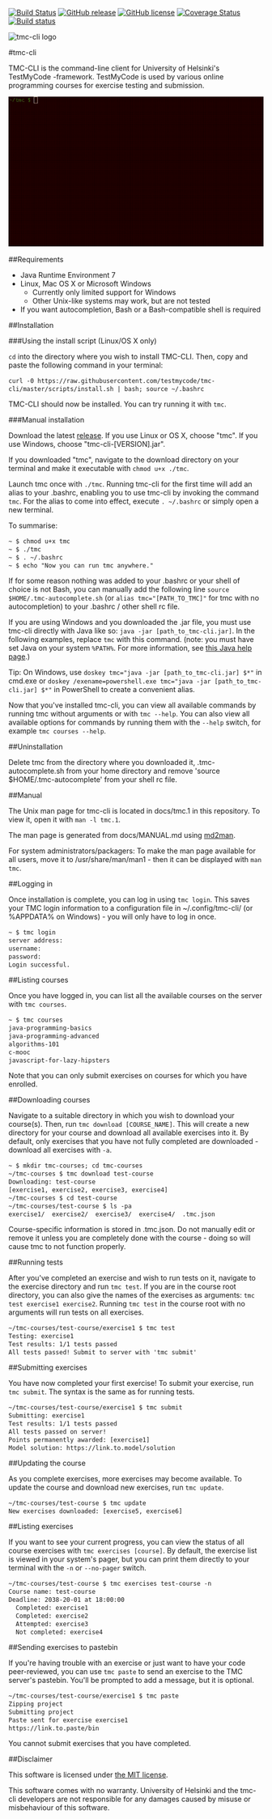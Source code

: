 
[![Build Status](https://travis-ci.org/testmycode/tmc-cli.svg?branch=master)](https://travis-ci.org/tmc-cli/tmc-cli)
[![GitHub release](https://img.shields.io/badge/release-latest-brightgreen.svg?style=flat)](https://github.com/testmycode/tmc-cli/releases/latest)
[![GitHub license](https://img.shields.io/badge/license-MIT-blue.svg)](https://raw.githubusercontent.com/testmycode/tmc-cli/master/LICENSE)
[![Coverage Status](https://coveralls.io/repos/github/tmc-cli/tmc-cli/badge.svg?branch=master)](https://coveralls.io/github/testmycode/tmc-cli?branch=master)
[![Build status](https://ci.appveyor.com/api/projects/status/np29sxc72y2f7d57?svg=true)](https://ci.appveyor.com/project/testmycode/tmc-cli)

![tmc-cli logo](https://rawgit.com/testmycode/tmc-cli/master/docs/logo_plain.svg)

#tmc-cli

TMC-CLI is the command-line client for University of Helsinki's TestMyCode -framework. TestMyCode is used by various online programming courses for exercise testing and submission.

![Demonstration](docs/demo.gif)

##Requirements

* Java Runtime Environment 7
* Linux, Mac OS X or Microsoft Windows
  * Currently only limited support for Windows
  * Other Unix-like systems may work, but are not tested
* If you want autocompletion, Bash or a Bash-compatible shell is required

##Installation

###Using the install script (Linux/OS X only)

`cd` into the directory where you wish to install TMC-CLI. Then, copy and paste the following command in your terminal:

```
curl -0 https://raw.githubusercontent.com/testmycode/tmc-cli/master/scripts/install.sh | bash; source ~/.bashrc
```

TMC-CLI should now be installed. You can try running it with `tmc`.

###Manual installation

Download the latest [release](https://github.com/testmycode/tmc-cli/releases/latest). If you use Linux or OS X, choose "tmc". If you use Windows, choose "tmc-cli-[VERSION].jar".

If you downloaded "tmc", navigate to the download directory on your terminal and make it executable with `chmod u+x ./tmc`.

Launch tmc once with `./tmc`. Running tmc-cli for the first time will add an alias to your .bashrc, enabling you to use tmc-cli by invoking the command `tmc`. For the alias to come into effect, execute `. ~/.bashrc` or simply open a new terminal.

To summarise:

```
~ $ chmod u+x tmc
~ $ ./tmc
~ $ . ~/.bashrc
~ $ echo "Now you can run tmc anywhere."
```

If for some reason nothing was added to your .bashrc or your shell of choice is not Bash, you can manually add the following line `source $HOME/.tmc-autocomplete.sh` (or `alias tmc="[PATH_TO_TMC]"` for tmc with no autocompletion) to your .bashrc / other shell rc file.

If you are using Windows and you downloaded the .jar file, you must use tmc-cli directly with Java like so: `java -jar [path_to_tmc-cli.jar]`. In the following examples, replace `tmc` with this command. (note: you must have set Java on your system `%PATH%`. For more information, see [this Java help page](https://www.java.com/en/download/help/path.xml).)

Tip: On Windows, use `doskey tmc="java -jar [path_to_tmc-cli.jar] $*"` in cmd.exe or `doskey /exename=powershell.exe tmc="java -jar [path_to_tmc-cli.jar] $*"` in PowerShell to create a convenient alias.

Now that you've installed tmc-cli, you can view all available commands by running tmc without arguments or with `tmc --help`. You can also view all available options for commands by running them with the `--help` switch, for example `tmc courses --help`.

##Uninstallation

Delete tmc from the directory where you downloaded it, .tmc-autocomplete.sh from your home directory and remove 'source $HOME/.tmc-autocomplete' from your shell rc file.

##Manual

The Unix man page for tmc-cli is located in docs/tmc.1 in this repository. To view it, open it with `man -l tmc.1`.

The man page is generated from docs/MANUAL.md using [md2man](https://github.com/sunaku/md2man).

For system administrators/packagers: To make the man page available for all users, move it to /usr/share/man/man1 - then it can be displayed with `man tmc`.

##Logging in

Once installation is complete, you can log in using `tmc login`. This saves your TMC login information to a configuration file in ~/.config/tmc-cli/ (or %APPDATA% on Windows) - you will only have to log in once.

```
~ $ tmc login
server address:
username:
password:
Login successful.
```

##Listing courses

Once you have logged in, you can list all the available courses on the server with `tmc courses`.
```
~ $ tmc courses
java-programming-basics
java-programming-advanced
algorithms-101
c-mooc
javascript-for-lazy-hipsters
```

Note that you can only submit exercises on courses for which you have enrolled.

##Downloading courses

Navigate to a suitable directory in which you wish to download your course(s). Then, run `tmc download [COURSE_NAME]`. This will create a new directory for your course and download all available exercises into it. By default, only exercises that you have not fully completed are downloaded - download all exercises with `-a`.

```
~ $ mkdir tmc-courses; cd tmc-courses
~/tmc-courses $ tmc download test-course
Downloading: test-course
[exercise1, exercise2, exercise3, exercise4]
~/tmc-courses $ cd test-course
~/tmc-courses/test-course $ ls -pa
exercise1/  exercise2/  exercise3/  exercise4/  .tmc.json
```

Course-specific information is stored in .tmc.json. Do not manually edit or remove it unless you are completely done with the course - doing so will cause tmc to not function properly.

##Running tests

After you've completed an exercise and wish to run tests on it, navigate to the exercise directory and run `tmc test`. If you are in the course root directory, you can also give the names of the exercises as arguments: `tmc test exercise1 exercise2`. Running `tmc test` in the course root with no arguments will run tests on all exercises.

```
~/tmc-courses/test-course/exercise1 $ tmc test
Testing: exercise1
Test results: 1/1 tests passed
All tests passed! Submit to server with 'tmc submit'
```

##Submitting exercises

You have now completed your first exercise! To submit your exercise, run `tmc submit`. The syntax is the same as for running tests.

```
~/tmc-courses/test-course/exercise1 $ tmc submit
Submitting: exercise1
Test results: 1/1 tests passed
All tests passed on server!
Points permanently awarded: [exercise1]
Model solution: https://link.to.model/solution
```

##Updating the course

As you complete exercises, more exercises may become available. To update the course and download new exercises, run `tmc update`.

```
~/tmc-courses/test-course $ tmc update
New exercises downloaded: [exercise5, exercise6]
```

##Listing exercises

If you want to see your current progress, you can view the status of all course exercises with `tmc exercises [course]`. By default, the exercise list is viewed in your system's pager, but you can print them directly to your terminal with the `-n` or `--no-pager` switch.

```
~/tmc-courses/test-course $ tmc exercises test-course -n
Course name: test-course
Deadline: 2038-20-01 at 18:00:00
  Completed: exercise1
  Completed: exercise2
  Attempted: exercise3
  Not completed: exercise4
```

##Sending exercises to pastebin

If you're having trouble with an exercise or just want to have your code peer-reviewed, you can use `tmc paste` to send an exercise to the TMC server's pastebin. You'll be prompted to add a message, but it is optional.

```
~/tmc-courses/test-course/exercise1 $ tmc paste
Zipping project
Submitting project
Paste sent for exercise exercise1
https://link.to.paste/bin
```

You cannot submit exercises that you have completed.

##Disclaimer

This software is licensed under [the MIT license](https://raw.githubusercontent.com/testmycode/tmc-cli/instructions/LICENSE).

This software comes with no warranty. University of Helsinki and the tmc-cli developers are not responsible for any damages caused by misuse or misbehaviour of this software.
